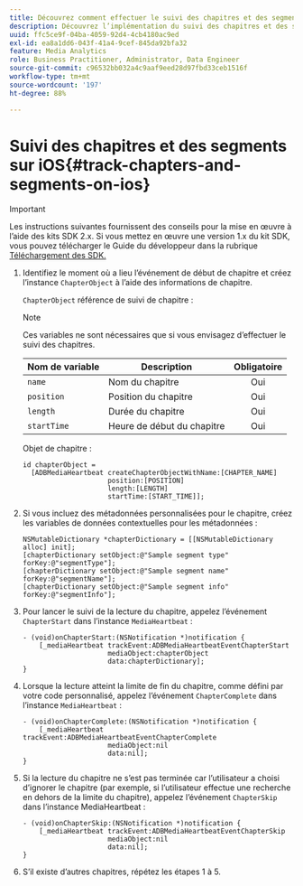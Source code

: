 ```yaml
---
title: Découvrez comment effectuer le suivi des chapitres et des segments sur iOS
description: Découvrez l’implémentation du suivi des chapitres et des segments à l’aide du SDK Media sur iOS.
uuid: ffc5ce9f-04ba-4059-92d4-4cb4180ac9ed
exl-id: ea8a1dd6-043f-41a4-9cef-845da92bfa32
feature: Media Analytics
role: Business Practitioner, Administrator, Data Engineer
source-git-commit: c96532bb032a4c9aaf9eed28d97fbd33ceb1516f
workflow-type: tm+mt
source-wordcount: '197'
ht-degree: 88%

---
```


# Suivi des chapitres et des segments sur iOS{#track-chapters-and-segments-on-ios}

>[!IMPORTANT]
>
>Les instructions suivantes fournissent des conseils pour la mise en œuvre à l’aide des kits SDK 2.x. Si vous mettez en œuvre une version 1.x du kit SDK, vous pouvez télécharger le Guide du développeur dans la rubrique [Téléchargement des SDK.](/help/sdk-implement/download-sdks.md)

1. Identifiez le moment où a lieu l’événement de début de chapitre et créez l’instance `ChapterObject` à l’aide des informations de chapitre.

   `ChapterObject` référence de suivi de chapitre :

   >[!NOTE]
   >
   >Ces variables ne sont nécessaires que si vous envisagez d’effectuer le suivi des chapitres.

   | Nom de variable | Description | Obligatoire |
   | --- | --- | :---: |
   | `name` | Nom du chapitre | Oui |
   | `position` | Position du chapitre | Oui |
   | `length` | Durée du chapitre | Oui |
   | `startTime` | Heure de début du chapitre | Oui |

   Objet de chapitre :

   ```
   id chapterObject =  
     [ADBMediaHeartbeat createChapterObjectWithName:[CHAPTER_NAME] 
                        position:[POSITION] 
                        length:[LENGTH] 
                        startTime:[START_TIME]];
   ```

1. Si vous incluez des métadonnées personnalisées pour le chapitre, créez les variables de données contextuelles pour les métadonnées :

   ```
   NSMutableDictionary *chapterDictionary = [[NSMutableDictionary alloc] init]; 
   [chapterDictionary setObject:@"Sample segment type" forKey:@"segmentType"]; 
   [chapterDictionary setObject:@"Sample segment name" forKey:@"segmentName"]; 
   [chapterDictionary setObject:@"Sample segment info" forKey:@"segmentInfo"];
   ```

1. Pour lancer le suivi de la lecture du chapitre, appelez l’événement `ChapterStart` dans l’instance `MediaHeartbeat` :

   ```
   - (void)onChapterStart:(NSNotification *)notification { 
       [_mediaHeartbeat trackEvent:ADBMediaHeartbeatEventChapterStart  
                        mediaObject:chapterObject     
                        data:chapterDictionary]; 
   }
   ```

1. Lorsque la lecture atteint la limite de fin du chapitre, comme défini par votre code personnalisé, appelez l’événement `ChapterComplete` dans l’instance `MediaHeartbeat` :

   ```
   - (void)onChapterComplete:(NSNotification *)notification { 
       [_mediaHeartbeat trackEvent:ADBMediaHeartbeatEventChapterComplete  
                        mediaObject:nil  
                        data:nil]; 
   }
   ```

1. Si la lecture du chapitre ne s’est pas terminée car l’utilisateur a choisi d’ignorer le chapitre (par exemple, si l’utilisateur effectue une recherche en dehors de la limite du chapitre), appelez l’événement `ChapterSkip` dans l’instance MediaHeartbeat :

   ```
   - (void)onChapterSkip:(NSNotification *)notification { 
       [_mediaHeartbeat trackEvent:ADBMediaHeartbeatEventChapterSkip  
                        mediaObject:nil  
                        data:nil]; 
   }
   ```

1. S’il existe d’autres chapitres, répétez les étapes 1 à 5.
